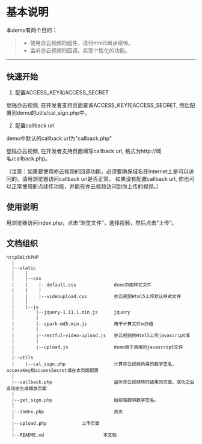 基本说明
===================
本demo有两个目的：
  > - 使用亦云视频的组件，进行html5断点续传。
  > - 监听亦云视频的回调，实现个性化的功能。

----------

快速开始
-------------
1. 配置ACCESS_KEY和ACCESS_SECRET
 > 
 登陆亦云视频, 在开发者支持页面查询ACCESS_KEY和ACCESS_SECRET, 然后配置到demo的utils/cal_sign.php中。

2. 配置callback url
> 
demo中默认的callback url为"callback.php"
>
登陆亦云视频, 在开发者支持页面填写callback url, 格式为http://域名/callback.php。
>
（注意：如果要使用亦云视频的回调功能，必须要确保域名在Internet上是可以访问的。请用浏览器访问callback url是否正常。
如果没有配置callback url, 你也可以正常使用断点续传功能，并能在亦云视频访问到你上传的视频。）

使用说明
-------------
用浏览器访问index.php，点击“浏览文件”，选择视频，然后点击“上传”。

文档组织
-------------

``` 
http5WithPHP
  |
  |--static
  |    |
  |    |--css
  |    |    |--default.css				demo页面样式文件
  |    |    |
  |    |	|--videoupload.css 			亦云视频Html5上传默认样式文件
  |    |
  |    |--js
  |        |--jquery-1.11.1.min.js		jquery
  |        |
  |        |--spark-md5.min.js			用于计算文件md5值
  |        |
  |        |--restful-video-upload.js	亦云视频的Html5上传javascript库
  |        |
  |        |--upload.js					demo用于调用的javascript文件
  |
  |--utils
  |    |--cal_sign.php					计算亦云视频所需的数字签名，accessKey和accessSecret请在本页面配置					
  |
  |--callback.php						监听亦云视频转码结果的页面，成功之后会动态生成播放页面
  |
  |--get_sign.php						给前端提供数字签名。
  |
  |--index.php							首页
  |
  |--upload.php             上传页面
  |
  |--README.md					    本文档
```
